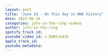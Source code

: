 ```yaml
---
layout: post
title: "June 24 - On this day in WWE history"
date: 2023-06-24
categories: jofo-in-the-ring videos
author: jofo-in-the-ring
spotify_track_id: 
youtube_video_id: s_EDWYih4Jk
apple_track_id: 
youtube_metadata: 
---
```

